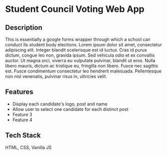 # Student Council Voting Web App

## Description
This is essentially a google forms wrapper through which a school can conduct its student body elections. Lorem ipsum dolor sit amet, consectetur adipiscing elit. Integer blandit scelerisque est id luctus. Cras id purus dictum, congue leo non, gravida ipsum. Sed vehicula odio et ex convallis auctor. Ut magna orci, viverra eu vulputate pulvinar, blandit ut eros. Nulla libero mauris, dictum ac tristique eu, fringilla non libero. Fusce nec sagittis est. Fusce condimentum consectetur leo hendrerit malesuada. Pellentesque non nisl venenatis, pulvinar risus in, ultricies velit.

## Features
- Display each candidate's logo, post and name
- Allow user to select one candidate for each distinct post
- Feature 3
- Feature 4

## Tech Stack
HTML, CSS, Vanilla JS
